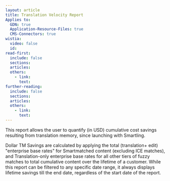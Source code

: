 ```yaml
---
layout: article
title: Translation Velocity Report
Applies to:
  GDN: true
  Application-Resource-Files: true
  CMS-Connectors: true
wistia:
  video: false
  id:
read-first:
  include: false
  sections:
  articles:
  others:
    - link:
      text:
further-reading:
  include: false
  sections:
  articles:
  others:
    - link:
      text:
---
```



This report allows the user to quantify (in USD) cumulative cost savings resulting from translation memory, since launching with Smartling.

Dollar TM Savings are calculated by applying the total (translation+ edit) "enterprise base rates" for Smartmatched content (excluding ICE matches), and Translation-only enterprise base rates for all other tiers of fuzzy matches to total cumulative content over the lifetime of a customer. While this report can be filtered to any specific date range, it always displays lifetime savings till the end date, regardless of the start date of the report.